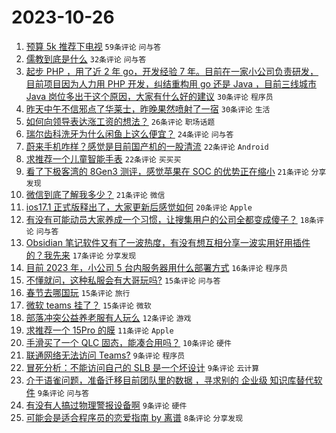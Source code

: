 # 2023-10-26

1. [预算 5k 推荐下电视](https://www.v2ex.com/t/985488) `59条评论` `问与答`
1. [儒教到底是什么](https://www.v2ex.com/t/985602) `32条评论` `问与答`
1. [起步 PHP ，用了近 2 年 go，开发经验 7 年。目前在一家小公司负责研发，目前项目因为人力用 PHP 开发，纠结重构用 go 还是 Java ，目前三线城市 Java 岗位多出于这个原因，大家有什么好的建议](https://www.v2ex.com/t/985519) `30条评论` `程序员`
1. [昨天中午不信邪点了华莱士，昨晚果然喷射了一宿](https://www.v2ex.com/t/985510) `30条评论` `生活`
1. [如何向领导表达涨工资的想法？](https://www.v2ex.com/t/985500) `26条评论` `职场话题`
1. [瑞尔齿科洗牙为什么闲鱼上这么便宜？](https://www.v2ex.com/t/985512) `24条评论` `问与答`
1. [蔚来手机咋样？感觉是目前国产机的一股清流](https://www.v2ex.com/t/985577) `22条评论` `Android`
1. [求推荐一个儿童智能手表](https://www.v2ex.com/t/985508) `22条评论` `买买买`
1. [看了下极客湾的 8Gen3 测评，感觉苹果在 SOC 的优势正在缩小](https://www.v2ex.com/t/985571) `21条评论` `分享发现`
1. [微信到底了解我多少？](https://www.v2ex.com/t/985506) `21条评论` `微信`
1. [ios17.1 正式版释出了，大家更新后感觉如何](https://www.v2ex.com/t/985494) `20条评论` `Apple`
1. [有没有可能动员大家养成一个习惯，让搜集用户的公司全都变成傻子？](https://www.v2ex.com/t/985605) `18条评论` `问与答`
1. [Obsidian 笔记软件又有了一波热度，有没有想互相分享一波实用好用插件的？我先来](https://www.v2ex.com/t/985527) `17条评论` `分享发现`
1. [目前 2023 年，小公司 5 台内服务器用什么部署方式](https://www.v2ex.com/t/985587) `16条评论` `程序员`
1. [不懂就问，这种私服会有大哥玩吗?](https://www.v2ex.com/t/985537) `15条评论` `问与答`
1. [春节去哪国玩](https://www.v2ex.com/t/985486) `15条评论` `旅行`
1. [微软 teams 挂了？](https://www.v2ex.com/t/985485) `15条评论` `微软`
1. [部落冲突公益养老服有人玩么](https://www.v2ex.com/t/985489) `12条评论` `游戏`
1. [求推荐一个 15Pro 的膜](https://www.v2ex.com/t/985530) `11条评论` `Apple`
1. [手滑买了一个 QLC 固态，能凑合用吗？](https://www.v2ex.com/t/985499) `10条评论` `硬件`
1. [联通网络无法访问 Teams?](https://www.v2ex.com/t/985570) `9条评论` `程序员`
1. [冒死分析：不能访问自己的 SLB 是一个坏设计](https://www.v2ex.com/t/985534) `9条评论` `云计算`
1. [介于语雀问题，准备迁移目前团队里的数据 ，寻求别的 企业级 知识库替代软件](https://www.v2ex.com/t/985518) `9条评论` `问与答`
1. [有没有人搞过物理警报设备啊](https://www.v2ex.com/t/985492) `9条评论` `硬件`
1. [可能会是适合程序员的恋爱指南 by 离谱](https://www.v2ex.com/t/985588) `8条评论` `分享发现`
